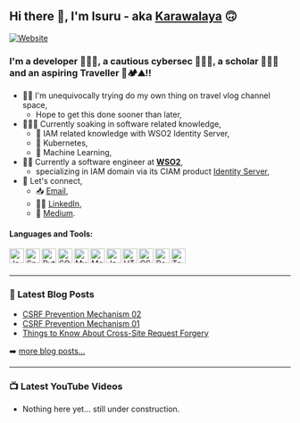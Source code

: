 ## Hi there 🙌, I'm Isuru - aka [Karawalaya][website] 🙃

[![Website](https://img.shields.io/website?label=isurusamarasekara.com&style=for-the-badge&url=https://isurusamarasekara.com)](https://www.isurusamarasekara.com/)

### I'm a developer 🧑🏻‍💻, a cautious cybersec 🕵🏻‍♂️, a scholar 👨🏻‍🎓 and an aspiring Traveller 🧳🏕⛰!!

- 🏂🏻  I'm unequivocally trying do my own thing on travel vlog channel space,
  * Hope to get this done sooner than later,
- 🧑🏻‍💻  Currently soaking in software related knowledge,
  * 📘 IAM related knowledge with WSO2 Identity Server,
  * 📙 Kubernetes,
  * 📗 Machine Learning,
- 🧑‍💼 Currently a software engineer at [**WSO2**](https://wso2.com),
  * specializing in IAM domain via its CIAM product [Identity Server](https://is.docs.wso2.com/en/latest/),
- 🤙 Let's connect,
  * 📥 [Email](#),
  * 🤵‍♂️ [LinkedIn](https://lk.linkedin.com/in/isurudananjayasamarasekara),
  * 📜 [Medium](https://isurusamarasekara.medium.com/).

<!--
- ⚡  <strike>A secret/ not-so-secret fact: I love to play the piano 🎹 and guitar 🎸 🎼 </strike>.
-->

#### Languages and Tools:
<img align="left" alt="Java" width="26px" src="https://img.icons8.com/dusk/64/000000/java-coffee-cup-logo.png" />
<img align="left" alt="Spring" width="26px" src="https://img.icons8.com/color/48/000000/spring-logo.png" />
<img align="left" alt="Python" width="26px" src="https://img.icons8.com/dusk/64/000000/python.png" />
<img align="left" alt="SQL" width="26px" src="https://img.icons8.com/external-wanicon-two-tone-wanicon/64/000000/external-sql-server-big-data-wanicon-two-tone-wanicon.png" />
<img align="left" alt="MySql" width="26px" src="https://img.icons8.com/color/48/000000/mysql-logo.png" />
<img align="left" alt="MongoDB" width="26px" src="https://img.icons8.com/color/48/000000/mongodb.png" />
<img align="left" alt="JavaScript" width="26px" src="https://img.icons8.com/dusk/64/000000/javascript-logo.png" />
<img align="left" alt="HTML" width="26px" src="https://img.icons8.com/color/48/000000/html-5--v1.png" />
<img align="left" alt="CSS" width="26px" src="https://img.icons8.com/dusk/64/000000/css3.png" />
<img align="left" alt="Raspberry Pi" width="26px" src="https://img.icons8.com/color/48/000000/raspberry-pi.png" />
<img align="left" alt="Tensorflow" width="26px" src="https://img.icons8.com/color/48/000000/tensorflow.png" />

<br /><br/>
<!--
---
[![Top Langs](https://github-readme-stats.vercel.app/api/top-langs/?username=isurusamarasekara&layout=compact&theme=tokyonight)](https://github.com/anuraghazra/github-readme-stats)

[![Anurag's GitHub stats](https://github-readme-stats.vercel.app/api?username=isurusamarasekara&count_private=true&show_icons=true&theme=tokyonight)](https://github.com/anuraghazra/github-readme-stats)

<img src="https://github-readme-streak-stats.herokuapp.com/?user=isurusamarasekara&theme=algolia" alt="isurusamarasekara"/>

<br />
-->

---
### 📕 Latest Blog Posts

<!-- BLOG-POST-LIST:START -->
- [CSRF Prevention Mechanism 02](https://isurusamarasekara.medium.com/csrf-prevention-mechanism-02-1be3020008d0)
- [CSRF Prevention Mechanism 01](https://isurusamarasekara.medium.com/csrf-prevention-mechanism-01-fec9ab0e74b0)
- [Things to Know About Cross-Site Request Forgery](https://isurusamarasekara.medium.com/things-to-know-about-cross-site-request-forgery-fe043ad05c2f)
<!-- BLOG-POST-LIST:END -->

➡️  [more blog posts...](https://isurusamarasekara.medium.com/)

---
### 📺 Latest YouTube Videos

<!-- YOUTUBE:START -->
- Nothing here yet... still under construction.
<!-- YOUTUBE:END -->

[website]: https://www.isurusamarasekara.com
[linkedin]: https://lk.linkedin.com/in/isurudananjayasamarasekara
